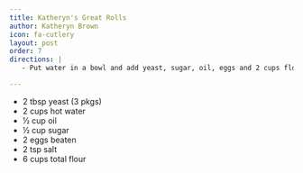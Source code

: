 ```yaml
---
title: Katheryn's Great Rolls
author: Katheryn Brown
icon: fa-cutlery
layout: post
order: 7
directions: |
   - Put water in a bowl and add yeast, sugar, oil, eggs and 2 cups flour. Mix and beat and let sit for 10 minutes. Add salt and the rest of the flour. Knead and let rise. Make into rolls and let them rise. Bake at 400° for 10 minutes.

---
```


<ul>
	<li>2 tbsp yeast (3 pkgs)</li>
	<li>2 cups hot water</li>
	<li>½ cup oil</li>
	<li>½ cup sugar</li>
	<li>2 eggs beaten</li>
	<li>2 tsp salt</li>
	<li>6 cups total flour</li>
</ul>